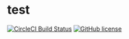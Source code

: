 # test

[![CircleCI Build Status](https://circleci.com/gh/ProblemSolver2/test.svg?style=shield)]([https://circleci.com/gh/ProblemSolver2/test?branch=circleci-project-setup](https://app.circleci.com/pipelines/github/ProblemSolver2/test/15/workflows/6da932d7-187a-4f7b-ae77-26dd3fd07baa/jobs))
[![GitHub license](https://img.shields.io/badge/license-MIT-blue.svg)](https://raw.githubusercontent.com/circleci/circleci-docs/master/LICENSE)


